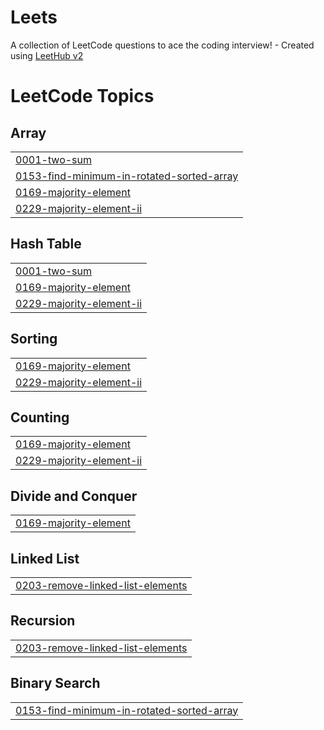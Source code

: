 # Leets
A collection of LeetCode questions to ace the coding interview! - Created using [LeetHub v2](https://github.com/arunbhardwaj/LeetHub-2.0)

<!---LeetCode Topics Start-->
# LeetCode Topics
## Array
|  |
| ------- |
| [0001-two-sum](https://github.com/Vinita66/Leets/tree/master/0001-two-sum) |
| [0153-find-minimum-in-rotated-sorted-array](https://github.com/Vinita66/Leets/tree/master/0153-find-minimum-in-rotated-sorted-array) |
| [0169-majority-element](https://github.com/Vinita66/Leets/tree/master/0169-majority-element) |
| [0229-majority-element-ii](https://github.com/Vinita66/Leets/tree/master/0229-majority-element-ii) |
## Hash Table
|  |
| ------- |
| [0001-two-sum](https://github.com/Vinita66/Leets/tree/master/0001-two-sum) |
| [0169-majority-element](https://github.com/Vinita66/Leets/tree/master/0169-majority-element) |
| [0229-majority-element-ii](https://github.com/Vinita66/Leets/tree/master/0229-majority-element-ii) |
## Sorting
|  |
| ------- |
| [0169-majority-element](https://github.com/Vinita66/Leets/tree/master/0169-majority-element) |
| [0229-majority-element-ii](https://github.com/Vinita66/Leets/tree/master/0229-majority-element-ii) |
## Counting
|  |
| ------- |
| [0169-majority-element](https://github.com/Vinita66/Leets/tree/master/0169-majority-element) |
| [0229-majority-element-ii](https://github.com/Vinita66/Leets/tree/master/0229-majority-element-ii) |
## Divide and Conquer
|  |
| ------- |
| [0169-majority-element](https://github.com/Vinita66/Leets/tree/master/0169-majority-element) |
## Linked List
|  |
| ------- |
| [0203-remove-linked-list-elements](https://github.com/Vinita66/Leets/tree/master/0203-remove-linked-list-elements) |
## Recursion
|  |
| ------- |
| [0203-remove-linked-list-elements](https://github.com/Vinita66/Leets/tree/master/0203-remove-linked-list-elements) |
## Binary Search
|  |
| ------- |
| [0153-find-minimum-in-rotated-sorted-array](https://github.com/Vinita66/Leets/tree/master/0153-find-minimum-in-rotated-sorted-array) |
<!---LeetCode Topics End-->